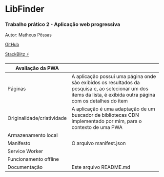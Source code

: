 # LibFinder

### Trabalho prático 2 - Aplicação web progressiva
Autor: Matheus Pôssas

[GitHub](https://github.com/mpossas/lib-finder.git)

[StackBlitz ⚡️](https://stackblitz.com/edit/lib-finder)

| Avaliação da PWA           |                                                                                                                                                                  |
|----------------------------|------------------------------------------------------------------------------------------------------------------------------------------------------------------|
| Páginas                    | A aplicação possui uma página onde são exibidos os resultados da pesquisa e, ao selecionar um dos items da lista, é exibida outra página com os detalhes do item |
| Originalidade/criatividade | A aplicação é uma adaptação de um buscador de bibliotecas CDN implementado por mim, para o contexto de uma PWA                                                   |
| Armazenamento local        |                                                                                                                                                                  |
| Manifesto                  | O arquivo manifest.json                                                                                                                                   |
| Service Worker             |                                                                                                                                                                  |
| Funcionamento offline      |                                                                                                                                                                  |
| Documentação               | Este arquivo README.md                                                                                                                                           |
